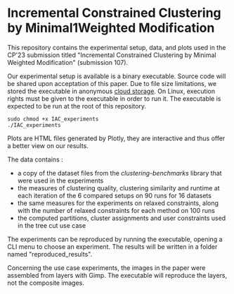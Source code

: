 # Incremental Constrained Clustering by Minimal1Weighted Modification

This repository contains the experimental setup, data, and plots used in the CP'23 submission titled "Incremental Constrained Clustering by Minimal Weighted Modification" (submission 107).

Our experimental setup is available is a binary executable. Source code will be shared upon acceptation of this paper.
Due to file size limitations, we stored the executable in anonymous [cloud storage](https://drive.proton.me/urls/5Q8DHMSSYW#0qj9E4Yk8wNI). 
On Linux, execution rights must be given to the executable in order to run it.
The executable is expected to be run at the root of this repository.

```
sudo chmod +x IAC_experiments
./IAC_experiments
```

Plots are HTML files generated by Plotly, they are interactive and thus offer a better view on our results.

The data contains :
- a copy of the dataset files from the *clustering-benchmarks* library that were used in the experiments
- the measures of clustering quality, clustering similarity and runtime at each iteration of the 6 compared setups on 90 runs for 16 datasets
- the same measures for the experiments on relaxed constraints, along with the number of relaxed constraints for each method on 100 runs
- the computed partitions, cluster assignments and user constraints used in the tree cut use case

The experiments can be reproduced by running the executable, opening a CLI menu to choose an experiment. The results will be written in a folder named "reproduced_results".

Concerning the use case experiments, the images in the paper were assembled from layers with Gimp. The executable will reproduce the layers, not the composite images.
